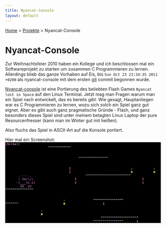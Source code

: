 ```yaml
---
title: Nyancat-Console
layout: default
---
```

[Home](/) > [Projekte](/projects/index.html) > Nyancat-Console

# Nyancat-Console

Zur Weihnachtsfeier 2010 haben ein Kollege und ich beschlossen mal ein
Softwareprojekt zu starten um zusammen C Programmieren zu lernen. Allerdings
blieb das ganze Vorhaben auf Eis, bis `Sun Oct 23 23:34:35 2011 +0200` als
nyancat-console mit dem ersten [git][] commit begonnen wurde.

[Nyancat-console][nyan] ist eine Portierung des beliebten Flash Games `Nyancat
lost in Space` auf den Linux Terminal. Jetzt mag man Fragen warum man ein
Spiel nach entwickelt, das es bereits gibt. Wie gesagt, Hauptanliegen war es C
Programmieren zu lernen, wozu sich solch ein Spiel ganz gut eignet. Aber es
gibt auch ganz pragmatische Gründe - Flash, und ganz besonders dieses Spiel
sind unter meinem betagten Linux Laptop der pure Resourcenfresser (kann man im
Winter gut mit heißen).

Also fluchs das Spiel in ASCII-Art auf die Konsole portiert.

Hier mal ein Screenshot:
![Nyancat-Console Screen-Shot][img-nyan]


[img-nyan]: /media/nyancat_console.png "Nyancat-Console Screen-Shot"
[git]:      http://git-scm.com/
[nyan]:     https://github.com/fanglingsu/nyancat-console
            "Nyancat-console project page"
